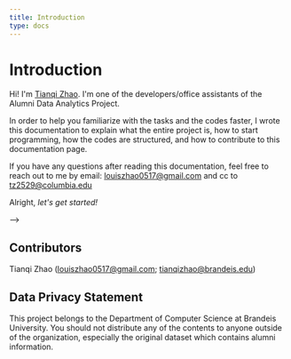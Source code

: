 ```yaml
---
title: Introduction
type: docs
---
```


# Introduction

Hi! I'm [Tianqi Zhao](https://tianqizhao.com). I'm one of the developers/office assistants of the Alumni Data Analytics Project. 

In order to help you familiarize with the tasks and the codes faster, I wrote this documentation to explain what the entire project is, how to start programming, how the codes are structured, and how to contribute to this documentation page.

If you have any questions after reading this documentation, feel free to reach out to me by email: louiszhao0517@gmail.com and cc to tz2529@columbia.edu

Alright, *let's get started!*

<!--
{{< columns >}}
## Astris ipse furtiva

Est in vagis et Pittheus tu arge accipiter regia iram vocatur nurus. Omnes ut
olivae sensit **arma sorori** deducit, inesset **crudus**, ego vetuere aliis,
modo arsit? Utinam rapta fiducia valuere litora _adicit cursu_, ad facies -->

<!-- <---> -->

<!-- ## Suis quot vota

Ea _furtique_ risere fratres edidit terrae magis. Colla tam mihi tenebat:
miseram excita suadent es pecudes iam. Concilio _quam_ velatus posset ait quod
nunc! Fragosis suae dextra geruntur functus vulgata.
{{< /columns >}} -->

## Contributors

Tianqi Zhao (louiszhao0517@gmail.com; tianqizhao@brandeis.edu)

## Data Privacy Statement

This project belongs to the Department of Computer Science at Brandeis University. You should not distribute any of the contents to anyone outside of the organization, especially the original dataset which contains alumni information.

